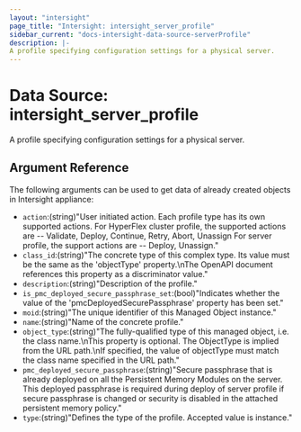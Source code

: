 ```yaml
---
layout: "intersight"
page_title: "Intersight: intersight_server_profile"
sidebar_current: "docs-intersight-data-source-serverProfile"
description: |-
A profile specifying configuration settings for a physical server.
---
```


# Data Source: intersight_server_profile
A profile specifying configuration settings for a physical server.
## Argument Reference
The following arguments can be used to get data of already created objects in Intersight appliance:
* `action`:(string)"User initiated action. Each profile type has its own supported actions. For HyperFlex cluster profile, the supported actions are -- Validate, Deploy, Continue, Retry, Abort, Unassign For server profile, the support actions are -- Deploy, Unassign."
* `class_id`:(string)"The concrete type of this complex type. Its value must be the same as the 'objectType' property.\nThe OpenAPI document references this property as a discriminator value."
* `description`:(string)"Description of the profile."
* `is_pmc_deployed_secure_passphrase_set`:(bool)"Indicates whether the value of the 'pmcDeployedSecurePassphrase' property has been set."
* `moid`:(string)"The unique identifier of this Managed Object instance."
* `name`:(string)"Name of the concrete profile."
* `object_type`:(string)"The fully-qualified type of this managed object, i.e. the class name.\nThis property is optional. The ObjectType is implied from the URL path.\nIf specified, the value of objectType must match the class name specified in the URL path."
* `pmc_deployed_secure_passphrase`:(string)"Secure passphrase that is already deployed on all the Persistent Memory Modules on the server. This deployed passphrase is required during deploy of server profile if secure passphrase is changed or security is disabled in the attached persistent memory policy."
* `type`:(string)"Defines the type of the profile. Accepted value is instance."
